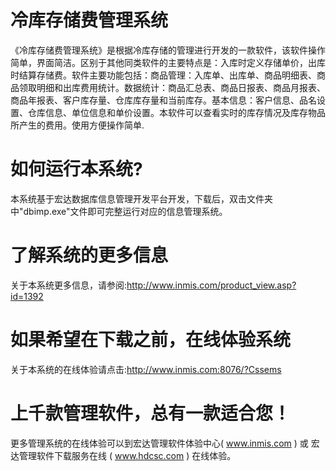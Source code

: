 # 冷库存储费管理系统

《冷库存储费管理系统》是根据冷库存储的管理进行开发的一款软件，该软件操作简单，界面简洁。区别于其他同类软件的主要特点是：入库时定义存储单价，出库时结算存储费。软件主要功能包括：商品管理：入库单、出库单、商品明细表、商品领取明细和出库费用统计。数据统计：商品汇总表、商品日报表、商品月报表、商品年报表、客户库存量、仓库库存量和当前库存。基本信息：客户信息、品名设置、仓库信息、单位信息和单价设置。本软件可以查看实时的库存情况及库存物品所产生的费用。使用方便操作简单.

# 如何运行本系统?

本系统基于宏达数据库信息管理开发平台开发，下载后，双击文件夹中"dbimp.exe"文件即可完整运行对应的信息管理系统。

# 了解系统的更多信息

关于本系统更多信息，请参阅:http://www.inmis.com/product_view.asp?id=1392

# 如果希望在下载之前，在线体验系统

关于本系统的在线体验请点击:http://www.inmis.com:8076/?Cssems

# 上千款管理软件，总有一款适合您！

更多管理系统的在线体验可以到宏达管理软件体验中心( www.inmis.com ) 或 宏达管理软件下载服务在线 ( www.hdcsc.com ) 在线体验。


